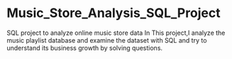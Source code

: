 # Music_Store_Analysis_SQL_Project
SQL project to analyze online music store data
In This project,I analyze the music playlist database and examine the dataset with SQL and try to understand its business growth by solving  questions.
